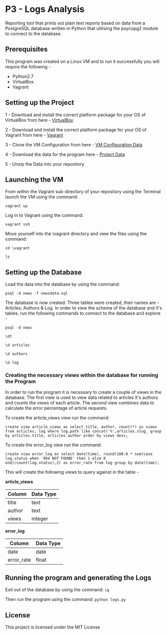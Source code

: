 # P3 - Logs Analysis

Reporting tool that prints out plain text reports based on data from a PostgreSQL database written in Python that utilising the psycopg2 module to connect to the database.



## Prerequisites

This program was created on a Linux VM and to run it successfully you will require the following - 

  - Python2.7
  - VirtualBox
  - Vagrant



## Setting up the Project


1 - Download and install the correct platform package for your OS of VirtualBox from here - [VirtualBox](https://www.virtualbox.org/wiki/Downloads)

2 - Download and install the correct platform package for your OS of Vagrant from here - [Vagrant](https://www.vagrantup.com/downloads.html)

3 - Clone the VM Configuration from here - [VM Configuration Data](https://github.com/udacity/fullstack-nanodegree-vm)

4 - Download the data for the program here - [Project Data](https://d17h27t6h515a5.cloudfront.net/topher/2016/August/57b5f748_newsdata/newsdata.zip)

5 - Unzip the Data into your repository



## Launching the VM


From within the Vagrant sub-directory of your repository using the Terminal launch the VM using the command:
```
vagrant up
```

Log in to Vagrant using the command:
```
vagrant ssh
```

Move yourself into the \vagrant directory and view the files using the command:
```
cd \vagrant
```
```
ls
```



## Setting up the Database


Load the data into the database by using the command:
```
psql -d news -f newsdata.sql
```

The database is now created. Three tables were created, their names are - Articles, Authors & Log. In order to view the schema of the database and it's tables, run the following commands to connect to the database and explore - 

```
psql -d news
```
```
\dt
```
```
\d articles
```
```
\d authors
```
```
\d log
```



### Creating the necessary views within the database for running the Program


In order to run the program it is necessary to create a couple of views in the database. The first view is used to view data related to articles it's authors and counts the views of each article. The second view combines data to calculate the error percentage of article requests.

To create the article_views view run the command:
```
create view article_views as select title, author, count(*) as views from articles, log where log.path like concat('%',articles.slug_ group by articles.title, articles.author order by views desc;
```

To create the error_log view run the command:
```
create view error_log as select date(time), round(100.0 * sum(case log.status when '404 NOT FOUND' then 1 else 0 end)/count(log.status),2) as error_rate from log group by date(time);
```

This will create the following views to query against in the table - 


**article_views**

Column | Data Type
--- | ---
title | text
author | text
views | integer 

**error_log**

Column | Data Type
--- | ---
date | date
error_rate | float



## Running the program and generating the Logs


Exit out of the database by using the command: ```\q```

Then run the program using the command: ```python logs.py```



## License
This project is licensed under the MIT License
